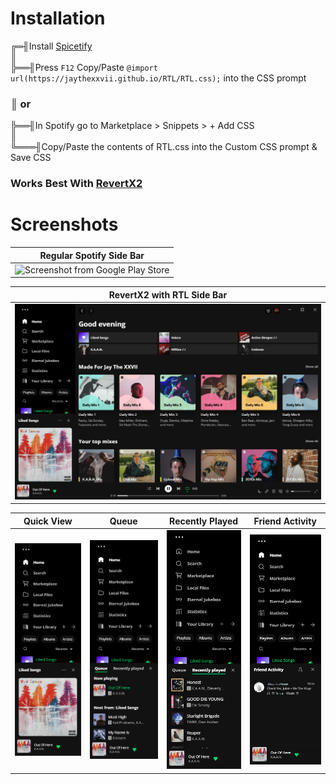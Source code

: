 # Installation
╔═╢Install [Spicetify](https://spicetify.app/)  
║  
╠══╢Press `F12` Copy/Paste `@import url(https://jaythexxvii.github.io/RTL/RTL.css);` into the CSS prompt
### ║ or
╠══╢In Spotify go to Marketplace > Snippets > + Add CSS  
║  
╚═══╢Copy/Paste the contents of RTL.css into the Custom CSS prompt & Save CSS 
### Works Best With [RevertX2](https://github.com/JayTheXXVII/RevertX2)
# Screenshots
|Regular Spotify Side Bar|
|---|
|![Screenshot from Google Play Store](https://play-lh.googleusercontent.com/kDXJ6XA2Cm47lzDCvvu6HNCu0PWmTwZKiY0ldCWrCgXGT3Ms-lbP_WN1v5vknspnLT15=w5120-h2880)|

|RevertX2 with RTL Side Bar|
|---|
|![Screenshot of RTL](https://raw.githubusercontent.com/JayTheXXVII/jaythexxvii.github.io/main/Assets/RTL%20%26%20RevertX2.png)|

|Quick View|Queue|Recently Played|Friend Activity|
|---|---|---|---|
|![Screenshot of RTL](https://raw.githubusercontent.com/JayTheXXVII/jaythexxvii.github.io/main/Assets/RTL%20asset%201.png)|![Screenshot of RTL Queue](https://raw.githubusercontent.com/JayTheXXVII/jaythexxvii.github.io/main/Assets/RTL%20asset.png)|![Screenshot of RTL Recently Played](https://raw.githubusercontent.com/JayTheXXVII/jaythexxvii.github.io/main/Assets/RTL%20asset%202.png)|![Screenshot of RTL Friend Activity](https://raw.githubusercontent.com/JayTheXXVII/jaythexxvii.github.io/main/Assets/RTL%20asset%203.png)|
